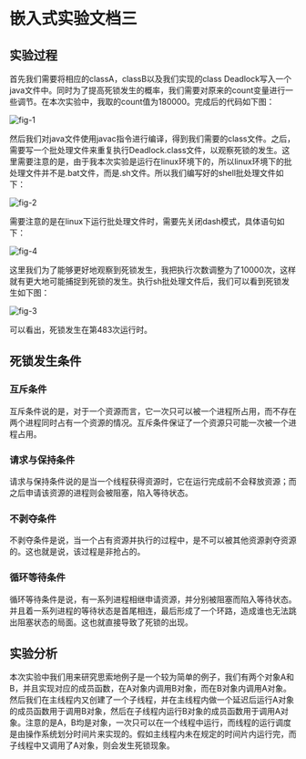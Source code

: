 # 嵌入式实验文档三

## 实验过程

首先我们需要将相应的classA，classB以及我们实现的class Deadlock写入一个java文件中。同时为了提高死锁发生的概率，我们需要对原来的count变量进行一些调节。在本次实验中，我取的count值为180000。完成后的代码如下图：

![fig-1](http://yotuku.cn/link?url=V1LgGupef&tk_plan=free&tk_storage=tietuku&tk_vuid=185a405a-dc73-4b02-856e-eef98f9ad6a3&tk_time=2016111022)

然后我们对java文件使用javac指令进行编译，得到我们需要的class文件。之后，需要写一个批处理文件来重复执行Deadlock.class文件，以观察死锁的发生。这里需要注意的是，由于我本次实验是运行在linux环境下的，所以linux环境下的批处理文件并不是.bat文件，而是.sh文件。所以我们编写好的shell批处理文件如下：

![fig-2](http://yotuku.cn/link?url=VJEzM_aeM&tk_plan=free&tk_storage=tietuku&tk_vuid=185a405a-dc73-4b02-856e-eef98f9ad6a3&tk_time=2016111022)

需要注意的是在linux下运行批处理文件时，需要先关闭dash模式，具体语句如下：

![fig-4](http://yotuku.cn/link?url=N1P3XO6xG&tk_plan=free&tk_storage=tietuku&tk_vuid=185a405a-dc73-4b02-856e-eef98f9ad6a3&tk_time=2016111022)

这里我们为了能够更好地观察到死锁发生，我把执行次数调整为了10000次，这样就有更大地可能捕捉到死锁的发生。执行sh批处理文件后，我们可以看到死锁发生如下图：

![fig-3](http://yotuku.cn/link?url=V197M_TeM&tk_plan=free&tk_storage=tietuku&tk_vuid=185a405a-dc73-4b02-856e-eef98f9ad6a3&tk_time=2016111022)

可以看出，死锁发生在第483次运行时。

## 死锁发生条件

### 互斥条件

互斥条件说的是，对于一个资源而言，它一次只可以被一个进程所占用，而不存在两个进程同时占有一个资源的情况。互斥条件保证了一个资源只可能一次被一个进程占用。

### 请求与保持条件

请求与保持条件说的是当一个线程获得资源时，它在运行完成前不会释放资源；而之后申请该资源的进程则会被阻塞，陷入等待状态。

### 不剥夺条件

不剥夺条件是说，当一个占有资源并执行的过程中，是不可以被其他资源剥夺资源的。这也就是说，该过程是非抢占的。

### 循环等待条件

循环等待条件是说，有一系列进程相继申请资源，并分别被阻塞而陷入等待状态。并且着一系列进程的等待状态是首尾相连，最后形成了一个环路，造成谁也无法跳出阻塞状态的局面。这也就直接导致了死锁的出现。

## 实验分析

本次实验中我们用来研究思索地例子是一个较为简单的例子，我们有两个对象A和B，并且实现对应的成员函数，在A对象内调用B对象，而在B对象内调用A对象。然后我们在主线程内又创建了一个子线程，并在主线程内做一个延迟后运行A对象的成员函数用于调用B对象，然后在子线程内运行B对象的成员函数用于调用A对象。注意的是A，B均是对象，一次只可以在一个线程中运行，而线程的运行调度是由操作系统划分时间片来实现的。假如主线程内未在规定的时间片内运行完，而子线程中又调用了A对象，则会发生死锁现象。